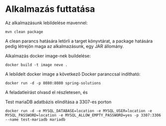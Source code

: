 # Alkalmazás futtatása

Az alkalmazásunk lebildelése mavennel:
```shell
mvn clean package 
```
A clean parancs hatására letörli a target könyvtárat, a package
hatására pedig létrejön maga az alkalmazásunk, egy JAR állomány.

Alkalmazás docker image-nek buildelése:

```shell
docker build -t image neve .
```


A lebildelt docker image a következő Docker paranccsal indítható:

```shell
docker run -d -p 8080:8080 spring-solutions
```

A feladatleírást olvasd el részletesen, és

Test mariaDB adatbázis elindítása a 3307-es porton

```shell
docker run -d -e MYSQL_DATABASE=location -e MYSQL_USER=location -e MYSQL_PASSWORD=location -e MYSQL_ALLOW_EMPTY_PASSWORD=yes -p 3307:3306 --name test-mariadb mariadb
```